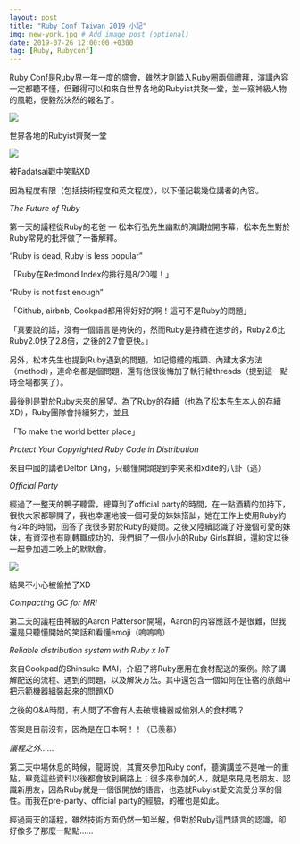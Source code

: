 ```yaml
---
layout: post
title: "Ruby Conf Taiwan 2019 小記"
img: new-york.jpg # Add image post (optional)
date: 2019-07-26 12:00:00 +0300
tag: [Ruby, Rubyconf]
---
```

Ruby Conf是Ruby界一年一度的盛會，雖然才剛踏入Ruby圈兩個禮拜，演講內容一定都聽不懂，但難得可以和來自世界各地的Rubyist共聚一堂，並一窺神級人物的風範，便毅然決然的報名了。

![](https://i.imgur.com/HAYIin7.jpg)

世界各地的Rubyist齊聚一堂

![](https://i.imgur.com/72FBCGF.jpg)

被Fadatsai戳中笑點XD

因為程度有限（包括技術程度和英文程度），以下僅記載幾位講者的內容。

*The Future of Ruby*

第一天的議程從Ruby的老爸 — 松本行弘先生幽默的演講拉開序幕，松本先生對於Ruby常見的批評做了一番解釋。

“Ruby is dead, Ruby is less popular”

「Ruby在Redmond Index的排行是8/20喔！」

“Ruby is not fast enough”

「Github, airbnb, Cookpad都用得好好的啊！這可不是Ruby的問題」

「真要說的話，沒有一個語言是夠快的，然而Ruby是持續在進步的，Ruby2.6比Ruby2.0快了2.8倍，之後的2.7會更快。」

另外，松本先生也提到Ruby遇到的問題，如記憶體的瓶頸、內建太多方法（method），連命名都是個問題，還有他很後悔加了執行緒threads（提到這一點時全場都笑了）。

最後則是對於Ruby未來的展望。為了Ruby的存續（也為了松本先生本人的存續XD），Ruby團隊會持續努力，並且

「To make the world better place」

*Protect Your Copyrighted Ruby Code in Distribution*

來自中國的講者Delton Ding，只聽懂開頭提到李笑來和xdite的八卦（逃）

*Official Party*

經過了一整天的鴨子聽雷，總算到了official party的時間，在一點酒精的加持下，很快大家都聊開了，我也幸運地被一個可愛的妹妹搭訕，她在工作上使用Ruby約有2年的時間，回答了我很多對於Ruby的疑問。之後又陸續認識了好幾個可愛的妹妹，有資深也有剛轉職成功的，我們組了一個小小的Ruby Girls群組，還約定以後一起參加週二晚上的默默會。

![](https://i.imgur.com/HESCFKf.jpg)

結果不小心被偷拍了XD

*Compacting GC for MRI*

第二天的議程由神級的Aaron Patterson開場，Aaron的內容應該不是很難，但我還是只聽懂開始的笑話和看懂emoji（嗚嗚嗚）

*Reliable distribution system with Ruby x IoT*

來自Cookpad的Shinsuke IMAI，介紹了將Ruby應用在食材配送的案例。除了講解配送的流程、遇到的問題，以及解決方法。其中還包含一個如何在住宿的旅館中把示範機器組裝起來的問題XD

之後的Q&A時間，有人問了不會有人去破壞機器或偷別人的食材嗎？

答案是目前沒有，因為是在日本啊！！（已羨慕）

*議程之外……*

第二天中場休息的時候，龍哥說，其實來參加Ruby conf，聽演講並不是唯一的重點，畢竟這些資料以後都會放到網路上；很多來參加的人，就是來見見老朋友、認識新朋友，因為Ruby就是一個很開放的語言，也造就Rubyist愛交流愛分享的個性。而我在pre-party、official party的經驗，的確也是如此。

經過兩天的議程，雖然技術方面仍然一知半解，但對於Ruby這門語言的認識，卻好像多了那麼一點點……